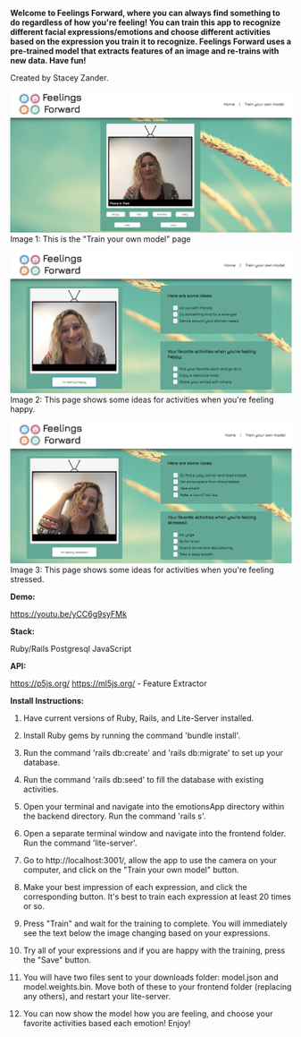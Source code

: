 **Welcome to Feelings Forward, where you can always find something to do regardless of how you're feeling! You can train this app to recognize different facial expressions/emotions and choose different activities based on the expression you train it to recognize. Feelings Forward uses a pre-trained model that extracts features of an image and re-trains with new data. Have fun!**

Created by Stacey Zander.
  
![background](/1.png)
Image 1: This is the "Train your own model" page
  
  
![background](/2.png)
Image 2: This page shows some ideas for activities when you're feeling happy.
  
  
![background](/3.png)
Image 3: This page shows some ideas for activities when you're feeling stressed.
  
  
**Demo:**

https://youtu.be/yCC6g9syFMk

**Stack:**

Ruby/Rails
Postgresql
JavaScript

**API:**

https://p5js.org/
https://ml5js.org/ - Feature Extractor 


**Install Instructions:**

1. Have current versions of Ruby, Rails, and Lite-Server installed.

2. Install Ruby gems by running the command 'bundle install'.

3. Run the command 'rails db:create' and 'rails db:migrate' to set up your database.

4. Run the command 'rails db:seed' to fill the database with existing activities.

5. Open your terminal and navigate into the emotionsApp directory within the backend directory. Run the command 'rails s'.

6. Open a separate terminal window and navigate into the frontend folder. Run the command 'lite-server'.

7. Go to http://localhost:3001/, allow the app to use the camera on your computer, and click on the "Train your own model" button.

8. Make your best impression of each expression, and click the corresponding button. It's best to train each expression at least 20 times or so.

9. Press "Train" and wait for the training to complete. You will immediately see the text below the image changing based on your expressions.

10. Try all of your expressions and if you are happy with the training, press the "Save" button.

11. You will have two files sent to your downloads folder: model.json and model.weights.bin. Move both of these to your frontend folder (replacing any others), and restart your lite-server.

12. You can now show the model how you are feeling, and choose your favorite activities based each emotion! Enjoy!
